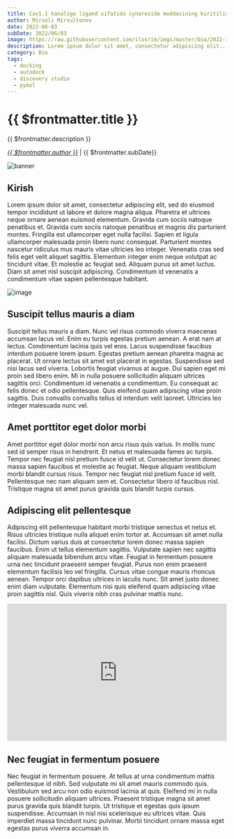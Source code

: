 ```yaml
---
title: Cav1.1 kanaliga ligand sifatida cynaroside moddasining kiritilishi.
author: Mirsoli Mirsultonov
date: 2022-06-03
subDate: 2022/06/03
image: https://raw.githubusercontent.com/ilosrim/imgs/master/bio/2022-11-25/complex-2.png
description: Lorem ipsum dolor sit amet, consectetur adipiscing elit...
category: Bio
tags:
  - docking
  - autodock
  - discovery studio
  - pymol
---
```


# {{ $frontmatter.title }}

{{ $frontmatter.description }}

_[{{ $frontmatter.author }}](mailto:mirjr17@outlook.com)_ | {{ $frontmatter.subDate}}

![banner](https://raw.githubusercontent.com/ilosrim/imgs/master/bio/2022-11-25/complex-2.png)

## Kirish

Lorem ipsum dolor sit amet, consectetur adipiscing elit, sed do eiusmod tempor incididunt ut labore et dolore magna aliqua. Pharetra et ultrices neque ornare aenean euismod elementum. Gravida cum sociis natoque penatibus et. Gravida cum sociis natoque penatibus et magnis dis parturient montes. Fringilla est ullamcorper eget nulla facilisi. Sapien et ligula ullamcorper malesuada proin libero nunc consequat. Parturient montes nascetur ridiculus mus mauris vitae ultricies leo integer. Venenatis cras sed felis eget velit aliquet sagittis. Elementum integer enim neque volutpat ac tincidunt vitae. Et molestie ac feugiat sed. Aliquam purus sit amet luctus. Diam sit amet nisl suscipit adipiscing. Condimentum id venenatis a condimentum vitae sapien pellentesque habitant.

![image](https://raw.githubusercontent.com/ilosrim/imgs/master/bio/2022-11-25/lig.png)

## Suscipit tellus mauris a diam

Suscipit tellus mauris a diam. Nunc vel risus commodo viverra maecenas accumsan lacus vel. Enim eu turpis egestas pretium aenean. A erat nam at lectus. Condimentum lacinia quis vel eros. Lacus suspendisse faucibus interdum posuere lorem ipsum. Egestas pretium aenean pharetra magna ac placerat. Ut ornare lectus sit amet est placerat in egestas. Suspendisse sed nisi lacus sed viverra. Lobortis feugiat vivamus at augue. Dui sapien eget mi proin sed libero enim. Mi in nulla posuere sollicitudin aliquam ultrices sagittis orci. Condimentum id venenatis a condimentum. Eu consequat ac felis donec et odio pellentesque. Quis eleifend quam adipiscing vitae proin sagittis. Duis convallis convallis tellus id interdum velit laoreet. Ultricies leo integer malesuada nunc vel.

## Amet porttitor eget dolor morbi

Amet porttitor eget dolor morbi non arcu risus quis varius. In mollis nunc sed id semper risus in hendrerit. Et netus et malesuada fames ac turpis. Tempor nec feugiat nisl pretium fusce id velit ut. Consectetur lorem donec massa sapien faucibus et molestie ac feugiat. Neque aliquam vestibulum morbi blandit cursus risus. Tempor nec feugiat nisl pretium fusce id velit. Pellentesque nec nam aliquam sem et. Consectetur libero id faucibus nisl. Tristique magna sit amet purus gravida quis blandit turpis cursus.

## Adipiscing elit pellentesque

Adipiscing elit pellentesque habitant morbi tristique senectus et netus et. Risus ultricies tristique nulla aliquet enim tortor at. Accumsan sit amet nulla facilisi. Dictum varius duis at consectetur lorem donec massa sapien faucibus. Enim ut tellus elementum sagittis. Vulputate sapien nec sagittis aliquam malesuada bibendum arcu vitae. Feugiat in fermentum posuere urna nec tincidunt praesent semper feugiat. Purus non enim praesent elementum facilisis leo vel fringilla. Cursus vitae congue mauris rhoncus aenean. Tempor orci dapibus ultrices in iaculis nunc. Sit amet justo donec enim diam vulputate. Elementum nisi quis eleifend quam adipiscing vitae proin sagittis nisl. Quis viverra nibh cras pulvinar mattis nunc.

<iframe width="100%" height="315" src="https://www.youtube.com/embed/eI4Aske7MgU" title="YouTube video player" frameborder="0" allow="accelerometer; autoplay; clipboard-write; encrypted-media; gyroscope; picture-in-picture" allowfullscreen></iframe>

## Nec feugiat in fermentum posuere

Nec feugiat in fermentum posuere. At tellus at urna condimentum mattis pellentesque id nibh. Sed vulputate mi sit amet mauris commodo quis. Vestibulum sed arcu non odio euismod lacinia at quis. Eleifend mi in nulla posuere sollicitudin aliquam ultrices. Praesent tristique magna sit amet purus gravida quis blandit turpis. Ut tristique et egestas quis ipsum suspendisse. Accumsan in nisl nisi scelerisque eu ultrices vitae. Quis imperdiet massa tincidunt nunc pulvinar. Morbi tincidunt ornare massa eget egestas purus viverra accumsan in.
